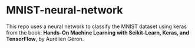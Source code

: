 # MNIST-neural-network

This repo uses a neural network to classify the MNIST dataset using keras from the book: **Hands-On Machine Learning with Scikit-Learn, Keras, and TensorFlow**, by Aurélien Géron.
